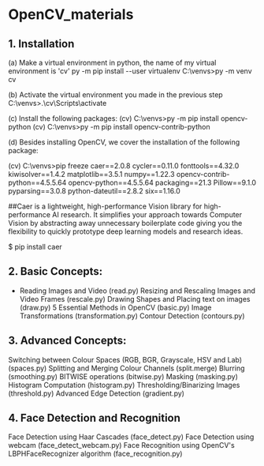 # OpenCV_materials

## 1. Installation

(a) Make a virtual environment in python, the name of my virtual environment is 'cv'
py -m pip install --user virtualenv
C:\venvs>py -m venv cv

(b) Activate the virtual environment you made in the previous step
C:\venvs>.\cv\Scripts\activate

(c) Install the following packages:
(cv) C:\venvs>py -m pip install opencv-python
(cv) C:\venvs>py -m pip install opencv-contrib-python


(d) Besides installing OpenCV, we cover the installation of the following package:

(cv) C:\venvs>pip freeze
caer==2.0.8
cycler==0.11.0
fonttools==4.32.0
kiwisolver==1.4.2
matplotlib==3.5.1
numpy==1.22.3
opencv-contrib-python==4.5.5.64
opencv-python==4.5.5.64
packaging==21.3
Pillow==9.1.0
pyparsing==3.0.8
python-dateutil==2.8.2
six==1.16.0

##Caer is a lightweight, high-performance Vision library for high-performance AI research. It simplifies your approach towards Computer Vision by abstracting away unnecessary boilerplate code giving you the flexibility to quickly prototype deep learning models and research ideas.

$ pip install caer



## 2. Basic Concepts:
* Reading Images and Video (read.py)
Resizing and Rescaling Images and Video Frames (rescale.py)
Drawing Shapes and Placing text on images (draw.py)
5 Essential Methods in OpenCV (basic.py)
Image Transformations (transformation.py)
Contour Detection (contours.py)
## 3. Advanced Concepts:
Switching between Colour Spaces (RGB, BGR, Grayscale, HSV and Lab) (spaces.py)
Splitting and Merging Colour Channels (split.merge)
Blurring (smoothing.py)
BITWISE operations (bitwise.py)
Masking (masking.py)
Histogram Computation (histogram.py)
Thresholding/Binarizing Images (threshold.py)
Advanced Edge Detection (gradient.py)
## 4. Face Detection and Recognition
Face Detection using Haar Cascades (face_detect.py)
Face Detection using webcam (face_detect_webcam.py)
Face Recognition using OpenCV's LBPHFaceRecognizer algorithm (face_recognition.py)


